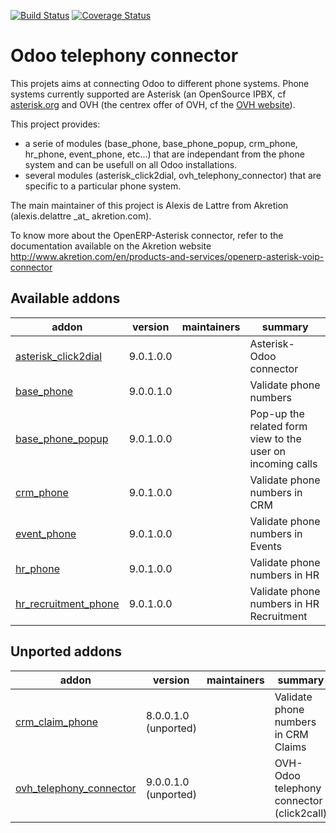 [![Build Status](https://travis-ci.org/OCA/connector-telephony.svg?branch=9.0)](https://travis-ci.org/OCA/connector-telephony)
[![Coverage Status](https://coveralls.io/repos/OCA/connector-telephony/badge.png?branch=9.0)](https://coveralls.io/r/OCA/connector-telephony?branch=9.0)

# Odoo telephony connector

This projets aims at connecting Odoo to different phone systems. Phone systems currently supported are Asterisk (an OpenSource IPBX, cf [asterisk.org](http://www.asterisk.org/) and OVH (the centrex offer of OVH, cf the [OVH website](http://www.ovhtelecom.fr/telephonie/)).

This project provides:
* a serie of modules (base\_phone, base\_phone\_popup,
  crm\_phone, hr\_phone, event\_phone, etc...) that are independant from
  the phone system and can be usefull on all Odoo installations.
* several modules (asterisk\_click2dial, ovh\_telephony\_connector)
  that are specific to a particular phone system.

The main maintainer of this project is Alexis de Lattre from
Akretion (alexis.delattre \_at\_ akretion.com).

To know more about the OpenERP-Asterisk connector, refer to the documentation
 available on the Akretion website
http://www.akretion.com/en/products-and-services/openerp-asterisk-voip-connector

[//]: # (addons)

Available addons
----------------
addon | version | maintainers | summary
--- | --- | --- | ---
[asterisk_click2dial](asterisk_click2dial/) | 9.0.1.0.0 |  | Asterisk-Odoo connector
[base_phone](base_phone/) | 9.0.0.1.0 |  | Validate phone numbers
[base_phone_popup](base_phone_popup/) | 9.0.1.0.0 |  | Pop-up the related form view to the user on incoming calls
[crm_phone](crm_phone/) | 9.0.1.0.0 |  | Validate phone numbers in CRM
[event_phone](event_phone/) | 9.0.1.0.0 |  | Validate phone numbers in Events
[hr_phone](hr_phone/) | 9.0.1.0.0 |  | Validate phone numbers in HR
[hr_recruitment_phone](hr_recruitment_phone/) | 9.0.1.0.0 |  | Validate phone numbers in HR Recruitment


Unported addons
---------------
addon | version | maintainers | summary
--- | --- | --- | ---
[crm_claim_phone](crm_claim_phone/) | 8.0.0.1.0 (unported) |  | Validate phone numbers in CRM Claims
[ovh_telephony_connector](ovh_telephony_connector/) | 9.0.0.1.0 (unported) |  | OVH-Odoo telephony connector (click2call)

[//]: # (end addons)
